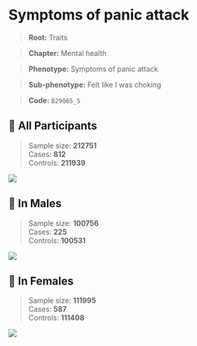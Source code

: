 # Symptoms of panic attack
> **Root:** Traits  

> **Chapter:** Mental health  

> **Phenotype:** Symptoms of panic attack  

> **Sub-phenotype:** Felt like I was choking  

> **Code:** `B29065_5`

## 🧪 All Participants  
> Sample size: **212751**  
> Cases: **812**  
> Controls: **211939**
<img src="/Traits/Figures/ALL/B29065_5.png"/>
<CsvTable src="/public/Traits/Data/ALL/LG_B29065_5.csv" label="🔍 View full results" />

## 👨 In Males  
> Sample size: **100756**  
> Cases: **225**  
> Controls: **100531**
<img src="/Traits/Figures/Male/B29065_5.png"/>
<CsvTable src="/public/Traits/Data/Male/LG_B29065_5.csv" label="🔍 View full results" />

## 👩 In Females  
> Sample size: **111995**  
> Cases: **587**  
> Controls: **111408**
<img src="/Traits/Figures/Female/B29065_5.png"/>
<CsvTable src="/public/Traits/Data/Female/LG_B29065_5.csv" label="🔍 View full results" />
